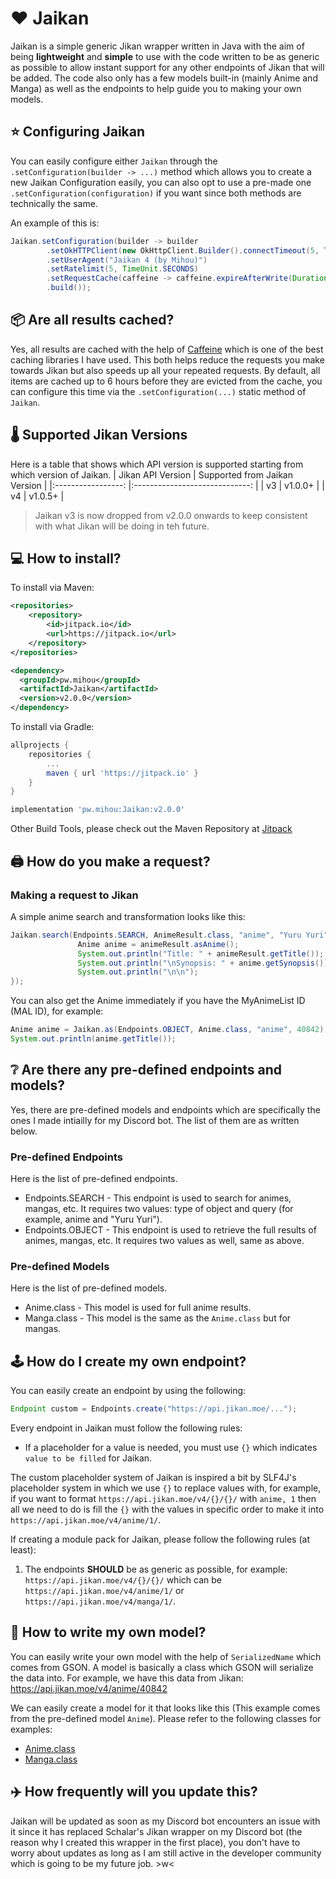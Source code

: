 # ❤️ Jaikan
Jaikan is a simple generic Jikan wrapper written in Java with the aim of being **lightweight** and **simple** to use with the code
written to be as generic as possible to allow instant support for any other endpoints of Jikan that will be added. The code
also only has a few models built-in (mainly Anime and Manga) as well as the endpoints to help guide you to making your own
models.

## ⭐ Configuring Jaikan
You can easily configure either `Jaikan` through the `.setConfiguration(builder -> ...)` method which allows you to create a new Jaikan
Configuration easily, you can also opt to use a pre-made one `.setConfiguration(configuration)` if you want since both methods are technically the same.

An example of this is:
```java
Jaikan.setConfiguration(builder -> builder
        .setOkHTTPClient(new OkHttpClient.Builder().connectTimeout(5, TimeUnit.SECONDS).build())
        .setUserAgent("Jaikan 4 (by Mihou)")
        .setRatelimit(5, TimeUnit.SECONDS)
        .setRequestCache(caffeine -> caffeine.expireAfterWrite(Duration.ofHours(6)))
        .build());
```

## 📦 Are all results cached?
Yes, all results are cached with the help of [Caffeine](https://github.com/ben-manes/caffeine) which is one of the best
caching libraries I have used. This both helps reduce the requests you make towards Jikan but also speeds up all your repeated requests.
By default, all items are cached up to 6 hours before they are evicted from the cache, you can configure this time via the `.setConfiguration(...)` 
static method of `Jaikan`.

## 🌡 Supported Jikan Versions
Here is a table that shows which API version is supported starting from which version of Jaikan.
| Jikan API Version 	| Supported from Jaikan Version 	|
|:-----------------:	|:-----------------------------:	|
|         v3        	|            v1.0.0+            	|
|         v4        	|            v1.0.5+            	|

> Jaikan v3 is now dropped from v2.0.0 onwards to keep consistent with what Jikan will be doing in teh future.

## 💻 How to install?
To install via Maven:
```xml
<repositories>
    <repository>
        <id>jitpack.io</id>
        <url>https://jitpack.io</url>
    </repository>
</repositories>

<dependency>
  <groupId>pw.mihou</groupId>
  <artifactId>Jaikan</artifactId>
  <version>v2.0.0</version>
</dependency>
```

To install via Gradle:
```gradle
allprojects {
	repositories {
		...
		maven { url 'https://jitpack.io' }
	}
}

implementation 'pw.mihou:Jaikan:v2.0.0'
```

Other Build Tools, please check out the Maven Repository at [Jitpack](https://jitpack.io/#pw.mihou/Jaikan/)

## 🖨️ How do you make a request?

### Making a request to Jikan
A simple anime search and transformation looks like this:
```java
Jaikan.search(Endpoints.SEARCH, AnimeResult.class, "anime", "Yuru Yuri").stream().limit(5).forEach(animeResult -> {
               Anime anime = animeResult.asAnime();
               System.out.println("Title: " + animeResult.getTitle());
               System.out.println("\nSynopsis: " + anime.getSynopsis());
               System.out.println("\n\n");
});
```

You can also get the Anime immediately if you have the MyAnimeList ID (MAL ID), for example:
```java
Anime anime = Jaikan.as(Endpoints.OBJECT, Anime.class, "anime", 40842);
System.out.println(anime.getTitle());
```

## ❔ Are there any pre-defined endpoints and models?
Yes, there are pre-defined models and endpoints which are specifically the ones I made intiailly for my Discord bot. The list
of them are as written below.

### Pre-defined Endpoints
Here is the list of pre-defined endpoints.
* Endpoints.SEARCH - This endpoint is used to search for animes, mangas, etc. It requires two values: type of object and query (for example, anime and "Yuru Yuri").
* Endpoints.OBJECT - This endpoint is used to retrieve the full results of animes, mangas, etc. It requires two values as well, same as above.

### Pre-defined Models
Here is the list of pre-defined models.
* Anime.class - This model is used for full anime results.
* Manga.class - This model is the same as the `Anime.class` but for mangas.

## 🕹️ How do I create my own endpoint?
You can easily create an endpoint by using the following:
```java
Endpoint custom = Endpoints.create("https://api.jikan.moe/...");
```

Every endpoint in Jaikan must follow the following rules:
- If a placeholder for a value is needed, you must use `{}` which indicates `value to be filled` for Jaikan.

The custom placeholder system of Jaikan is inspired a bit by SLF4J's placeholder system in which we use `{}` to replace values with, for example, 
if you want to format `https://api.jikan.moe/v4/{}/{}/` with `anime, 1` then all we need to do is fill the `{}` with the values in specific order to make it
into `https://api.jikan.moe/v4/anime/1/`.

If creating a module pack for Jaikan, please follow the following rules (at least):
1. The endpoints **SHOULD** be as generic as possible, for example: `https://api.jikan.moe/v4/{}/{}/` which can be `https://api.jikan.moe/v4/anime/1/` or `https://api.jikan.moe/v4/manga/1/`.

## 🍱 How to write my own model?
You can easily write your own model with the help of `SerializedName` which comes from GSON. A model is basically a class
which GSON will serialize the data into. For example, we have this data from Jikan: https://api.jikan.moe/v4/anime/40842

We can easily create a model for it that looks like this (This example comes from the pre-defined model `Anime`). Please refer to the following classes for examples:
- [Anime.class](https://github.com/ShindouMihou/Jaikan/blob/master/src/main/java/pw/mihou/jaikan/models/Anime.java)
- [Manga.class](https://github.com/ShindouMihou/Jaikan/blob/master/src/main/java/pw/mihou/jaikan/models/Manga.java)

## ✈️ How frequently will you update this?
Jaikan will be updated as soon as my Discord bot encounters an issue with it since it has replaced Schalar's Jikan wrapper on my Discord bot (the reason why I created
this wrapper in the first place), you don't have to worry about updates as long as I am still active in the developer community which is going to be my future job. >w<
